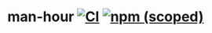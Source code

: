 # man-hour [![CI](https://github.com/844196/man-hour/actions/workflows/ci.yml/badge.svg)](https://github.com/844196/man-hour/actions/workflows/ci.yml) [![npm (scoped)](https://img.shields.io/npm/v/%40efumaxay/man-hour)](https://www.npmjs.com/package/@efumaxay/man-hour)
